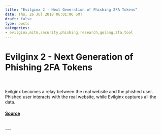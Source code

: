 ```yaml
---
title: "Evilginx 2 - Next Generation of Phishing 2FA Tokens"
date: Thu, 26 Jul 2018 06:01:06 GMT
draft: false
type: posts
categories: 
- evilginx,mitm,security,phishing,research,golang,2fa,tool
---
```

# Evilginx 2 - Next Generation of Phishing 2FA Tokens

<br/>

<br/>
Evilginx becomes a relay between the real website and the phished user. Phished user interacts with the real website, while Evilginx captures all the data.

#### [Source](https://breakdev.org/evilginx-2-next-generation-of-phishing-2fa-tokens/)

<br/>
---

